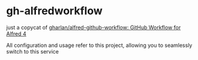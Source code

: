 # gh-alfredworkflow

just a copycat of [gharlan/alfred-github-workflow: GitHub Workflow for Alfred 4](https://github.com/gharlan/alfred-github-workflow)

All configuration and usage refer to this project, allowing you to seamlessly switch to this service
